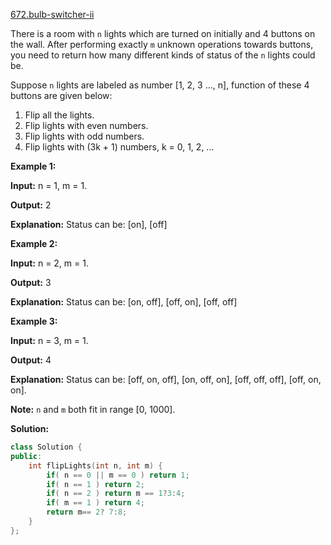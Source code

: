 [672.bulb-switcher-ii](https://leetcode.com/problems/bulb-switcher-ii/)  

There is a room with `n` lights which are turned on initially and 4 buttons on the wall. After performing exactly `m` unknown operations towards buttons, you need to return how many different kinds of status of the `n` lights could be.

Suppose `n` lights are labeled as number \[1, 2, 3 ..., n\], function of these 4 buttons are given below:

1.  Flip all the lights.
2.  Flip lights with even numbers.
3.  Flip lights with odd numbers.
4.  Flip lights with (3k + 1) numbers, k = 0, 1, 2, ...

**Example 1:**

  
**Input:** n = 1, m = 1.
  
**Output:** 2
  
**Explanation:** Status can be: \[on\], \[off\]
  

**Example 2:**

  
**Input:** n = 2, m = 1.
  
**Output:** 3
  
**Explanation:** Status can be: \[on, off\], \[off, on\], \[off, off\]
  

**Example 3:**

  
**Input:** n = 3, m = 1.
  
**Output:** 4
  
**Explanation:** Status can be: \[off, on, off\], \[on, off, on\], \[off, off, off\], \[off, on, on\].
  

**Note:** `n` and `m` both fit in range \[0, 1000\].  



**Solution:**  

```cpp
class Solution {
public:
    int flipLights(int n, int m) {
        if( n == 0 || m == 0 ) return 1;
        if( n == 1 ) return 2;
        if( n == 2 ) return m == 1?3:4;
        if( m == 1 ) return 4;
        return m== 2? 7:8;
    }
};
```
      